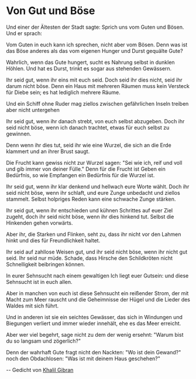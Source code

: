 # Von Gut und Böse

Und einer der Ältesten der Stadt sagte: Sprich uns vom Guten und Bösen.
Und er sprach:

Vom Guten in euch kann ich sprechen, nicht aber vom Bösen.
Denn was ist das Böse anderes als das vom eigenen Hunger und Durst gequälte Gute?

Wahrlich, wenn das Gute hungert, sucht es Nahrung selbst in dunklen Höhlen.
Und hat es Durst, trinkt es sogar aus stehenden Gewässern.

Ihr seid gut, wenn ihr eins mit euch seid.
Doch seid ihr dies nicht, seid ihr darum nicht böse.
Denn ein Haus mit mehreren Räumen muss kein Versteck für Diebe sein;
es hat lediglich mehrere Räume.

Und ein Schiff ohne Ruder mag ziellos zwischen gefährlichen Inseln treiben
aber nicht untergehen

Ihr seid gut, wenn ihr danach strebt, von euch selbst abzugeben.
Doch ihr seid nicht böse, wenn ich danach trachtet, etwas für euch selbst zu gewinnen.

Denn wenn ihr dies tut, seid ihr wie eine Wurzel,
die sich an die Erde klammert und an ihrer Brust saugt.

Die Frucht kann gewiss nicht zur Wurzel sagen:
"Sei wie ich, reif und voll und gib immer von deiner Fülle."
Denn für die Frucht ist Geben ein Bedürfnis, so wie Empfangen ein Bedürfnis für die Wurzel ist.

Ihr seid gut, wenn ihr klar denkend und hellwach eure Worte wählt.
Doch ihr seid nicht böse, wenn ihr schlaft, und eure Zunge unbedacht und ziellos stammelt.
Selbst holpriges Reden kann eine schwache Zunge stärken.

Ihr seid gut, wenn ihr entschieden und kühnen Schrittes auf euer Ziel zugeht,
doch ihr seid nicht böse, wenn ihr dies hinkend tut.
Selbst die Hinkenden gehen vorwärts.

Aber ihr, die Starken und Flinken, seht zu, dass ihr nicht vor den Lahmen hinkt
und dies für Freundlichkeit haltet.

Ihr seid auf zahllose Weisen gut, und ihr seid nicht böse, wenn ihr nicht gut seid.
Ihr seid nur müde.
Schade, dass Hirsche den Schildkröten nicht Schnelligkeit beibringen können.

In eurer Sehnsucht nach einem gewaltigen Ich liegt euer Gutsein:
und diese Sehnsucht ist in euch allen.

Aber in manchen von euch ist diese Sehnsucht ein reißender Strom,
der mit Macht zum Meer rauscht
und die Geheimnisse der Hügel und die Lieder des Waldes mit sich führt.

Und in anderen ist sie ein seichtes Gewässer,
das sich in Windungen und Biegungen verliert
und immer wieder innehält, ehe es das Meer erreicht.

Aber wer viel begehrt, sage nicht zu dem der wenig ersehnt:
"Warum bist du so langsam und zögerlich?"

Denn der wahrhaft Gute fragt nicht den Nackten: "Wo ist dein Gewand?"
noch den Obdachlosen: "Was ist mit deinem Haus geschehen?"

-- Gedicht von [Khalil Gibran](https://de.wikipedia.org/wiki/Khalil_Gibran)
